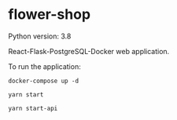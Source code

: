 # flower-shop

Python version: 3.8

React-Flask-PostgreSQL-Docker web application.

To run the application:
````
docker-compose up -d
````

````
yarn start
````

````
yarn start-api
````
